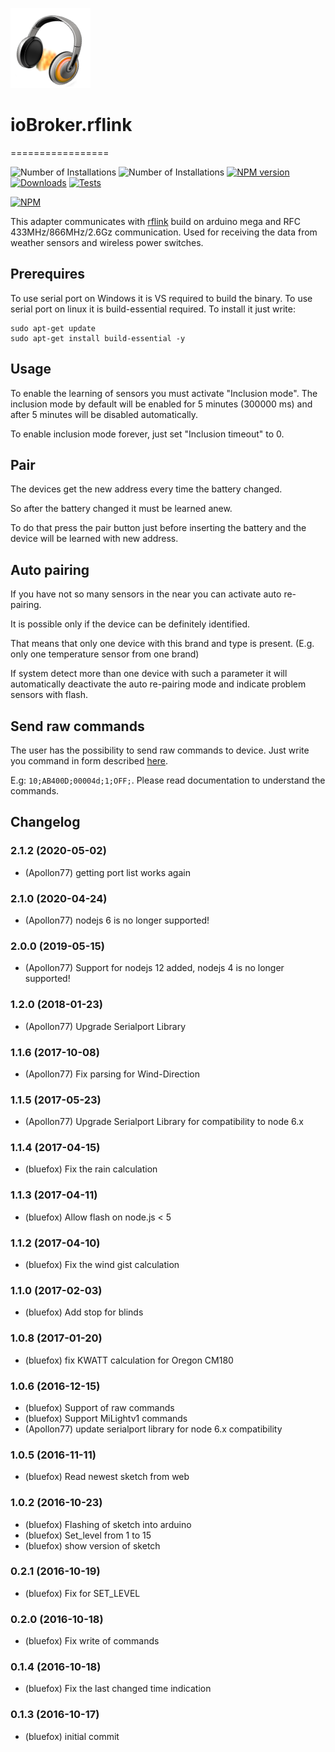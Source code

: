 ![Logo](admin/rflink.png)
# ioBroker.rflink
=================

![Number of Installations](http://iobroker.live/badges/rflink-installed.svg) ![Number of Installations](http://iobroker.live/badges/rflink-stable.svg) [![NPM version](http://img.shields.io/npm/v/iobroker.rflink.svg)](https://www.npmjs.com/package/iobroker.rflink)
[![Downloads](https://img.shields.io/npm/dm/iobroker.rflink.svg)](https://www.npmjs.com/package/iobroker.rflink)
[![Tests](https://travis-ci.org/ioBroker/ioBroker.rflink.svg?branch=master)](https://travis-ci.org/ioBroker/ioBroker.rflink)

[![NPM](https://nodei.co/npm/iobroker.rflink.png?downloads=true)](https://nodei.co/npm/iobroker.rflink/)

This adapter communicates with [rflink](http://www.nemcon.nl/blog2/) build on arduino mega and RFC 433MHz/866MHz/2.6Gz communication.
Used for receiving the data from weather sensors and wireless power switches.

## Prerequires
To use serial port on Windows it is VS required to build the binary.
To use serial port on linux it is build-essential required. To install it just write:

```
sudo apt-get update
sudo apt-get install build-essential -y
```

## Usage
To enable the learning of sensors you must activate "Inclusion mode". The inclusion mode by default will be enabled for 5 minutes (300000 ms) and after 5 minutes will be disabled automatically.

To enable inclusion mode forever, just set "Inclusion timeout" to 0.

## Pair
The devices get the new address every time the battery changed.

So after the battery changed it must be learned anew.

To do that press the pair button just before inserting the battery and the device will be learned with new address.

## Auto pairing
If you have not so many sensors in the near you can activate auto re-pairing.

It is possible only if the device can be definitely identified.

That means that only one device with this brand and type is present. (E.g. only one temperature sensor from one brand)

If system detect more than one device with such a parameter it will automatically deactivate the auto re-pairing mode and indicate problem sensors with flash.

## Send raw commands
The user has the possibility to send raw commands to device. Just write you command in form described [here](http://www.nemcon.nl/blog2/protref).

E.g: ```10;AB400D;00004d;1;OFF;```. Please read documentation to understand the commands.

## Changelog

### 2.1.2 (2020-05-02)
* (Apollon77) getting port list works again 

### 2.1.0 (2020-04-24)
* (Apollon77) nodejs 6 is no longer supported!

### 2.0.0 (2019-05-15)
* (Apollon77) Support for nodejs 12 added, nodejs 4 is no longer supported!

### 1.2.0 (2018-01-23)
* (Apollon77) Upgrade Serialport Library

### 1.1.6 (2017-10-08)
* (Apollon77) Fix parsing for Wind-Direction

### 1.1.5 (2017-05-23)
* (Apollon77) Upgrade Serialport Library for compatibility to node 6.x

### 1.1.4 (2017-04-15)
* (bluefox) Fix the rain calculation

### 1.1.3 (2017-04-11)
* (bluefox) Allow flash on node.js < 5

### 1.1.2 (2017-04-10)
* (bluefox) Fix the wind gist calculation

### 1.1.0 (2017-02-03)
* (bluefox) Add stop for blinds

### 1.0.8 (2017-01-20)
* (bluefox) fix KWATT calculation for Oregon CM180

### 1.0.6 (2016-12-15)
* (bluefox) Support of raw commands
* (bluefox) Support MiLightv1 commands
* (Apollon77) update serialport library for node 6.x compatibility

### 1.0.5 (2016-11-11)
* (bluefox) Read newest sketch from web

### 1.0.2 (2016-10-23)
* (bluefox) Flashing of sketch into arduino
* (bluefox) Set_level from 1 to 15
* (bluefox) show version of sketch

### 0.2.1 (2016-10-19)
* (bluefox) Fix for SET_LEVEL

### 0.2.0 (2016-10-18)
* (bluefox) Fix write of commands

### 0.1.4 (2016-10-18)
* (bluefox) Fix the last changed time indication

### 0.1.3 (2016-10-17)
* (bluefox) initial commit
